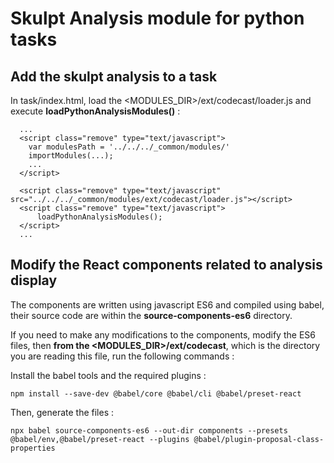 # Skulpt Analysis module for python tasks

## Add the skulpt analysis to a task

In task/index.html, load the <MODULES_DIR>/ext/codecast/loader.js and execute **loadPythonAnalysisModules()**  :

```
  ...
  <script class="remove" type="text/javascript">
    var modulesPath = '../../../_common/modules/'
    importModules(...);
    ...
  </script>

  <script class="remove" type="text/javascript" src="../../../_common/modules/ext/codecast/loader.js"></script>
  <script class="remove" type="text/javascript">
      loadPythonAnalysisModules();
  </script>
  ...
```

## Modify the React components related to analysis display

The components are written using javascript ES6 and compiled using babel, their source code are within the **source-components-es6** directory.

If you need to make any modifications to the components, modify the ES6 files, then **from the <MODULES_DIR>/ext/codecast**,
which is the directory you are reading this file, run the following commands :

Install the babel tools and the required plugins :

    npm install --save-dev @babel/core @babel/cli @babel/preset-react

Then, generate the files :

    npx babel source-components-es6 --out-dir components --presets @babel/env,@babel/preset-react --plugins @babel/plugin-proposal-class-properties
